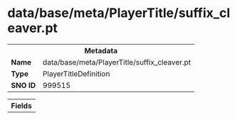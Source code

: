<h1>data/base/meta/PlayerTitle/suffix_cleaver.pt</h1><table><tr><th colspan="100%">Metadata</th></tr><tr><td><b>Name</b></td><td>data/base/meta/PlayerTitle/suffix_cleaver.pt</td></tr><tr><td><b>Type</b></td><td>PlayerTitleDefinition</td></tr><tr><td><b>SNO ID</b></td><td>999515</td></tr></table>

<table><tr><th colspan="100%">Fields</th></tr></table>

